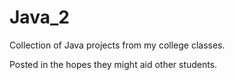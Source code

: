 # Java_2
Collection of Java projects from my college classes.

Posted in the hopes they might aid other students.
